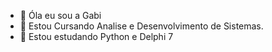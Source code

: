 - 👋 Óla  eu sou a  Gabi
- 👀 Estou Cursando Analise e Desenvolvimento de Sistemas.
- 🌱 Estou estudando Python e Delphi 7
